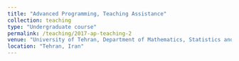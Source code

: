 ```yaml
---
title: "Advanced Programming, Teaching Assistance"
collection: teaching
type: "Undergraduate course"
permalink: /teaching/2017-ap-teaching-2
venue: "University of Tehran, Department of Mathematics, Statistics and Computer Science"
location: "Tehran, Iran"
---
```

